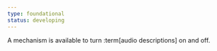 ```yaml
---
type: foundational
status: developing
---
```


A mechanism is available to turn :term[audio descriptions] on and off.